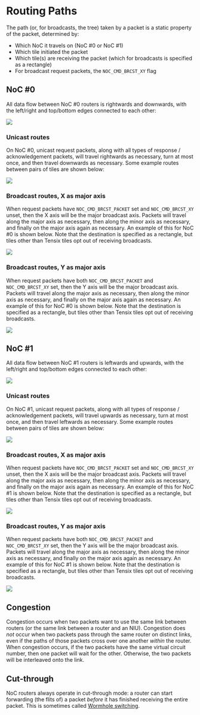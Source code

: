 # Routing Paths

The path (or, for broadcasts, the tree) taken by a packet is a static property of the packet, determined by:
* Which NoC it travels on (NoC #0 or NoC #1)
* Which tile initiated the packet
* Which tile(s) are receiving the packet (which for broadcasts is specified as a rectangle)
* For broadcast request packets, the `NOC_CMD_BRCST_XY` flag

## NoC #0

All data flow between NoC #0 routers is rightwards and downwards, with the left/right and top/bottom edges connected to each other:

![](../../Diagrams/Out/NoC_0.svg)

### Unicast routes

On NoC #0, unicast request packets, along with all types of response / acknowledgement packets, will travel rightwards as necessary, turn at most once, and then travel downwards as necessary. Some example routes between pairs of tiles are shown below:

![](../../Diagrams/Out/NoC_0_Unicast.svg)

### Broadcast routes, X as major axis

When request packets have `NOC_CMD_BRCST_PACKET` set and `NOC_CMD_BRCST_XY` unset, then the X axis will be the major broadcast axis. Packets will travel along the major axis as necessary, then along the minor axis as necessary, and finally on the major axis again as necessary. An example of this for NoC #0 is shown below. Note that the destination is specified as a rectangle, but tiles other than Tensix tiles opt out of receiving broadcasts.

![](../../Diagrams/Out/NoC_0_Broadcast0.svg)

### Broadcast routes, Y as major axis

When request packets have both `NOC_CMD_BRCST_PACKET` and `NOC_CMD_BRCST_XY` set, then the Y axis will be the major broadcast axis. Packets will travel along the major axis as necessary, then along the minor axis as necessary, and finally on the major axis again as necessary. An example of this for NoC #0 is shown below. Note that the destination is specified as a rectangle, but tiles other than Tensix tiles opt out of receiving broadcasts.

![](../../Diagrams/Out/NoC_0_Broadcast1.svg)

## NoC #1

All data flow between NoC #1 routers is leftwards and upwards, with the left/right and top/bottom edges connected to each other:

![](../../Diagrams/Out/NoC_1.svg)

### Unicast routes

On NoC #1, unicast request packets, along with all types of response / acknowledgement packets, will travel upwards as necessary, turn at most once, and then travel leftwards as necessary. Some example routes between pairs of tiles are shown below:

![](../../Diagrams/Out/NoC_1_Unicast.svg)

### Broadcast routes, X as major axis

When request packets have `NOC_CMD_BRCST_PACKET` set and `NOC_CMD_BRCST_XY` unset, then the X axis will be the major broadcast axis. Packets will travel along the major axis as necessary, then along the minor axis as necessary, and finally on the major axis again as necessary. An example of this for NoC #1 is shown below. Note that the destination is specified as a rectangle, but tiles other than Tensix tiles opt out of receiving broadcasts.

![](../../Diagrams/Out/NoC_1_Broadcast0.svg)

### Broadcast routes, Y as major axis

When request packets have both `NOC_CMD_BRCST_PACKET` and `NOC_CMD_BRCST_XY` set, then the Y axis will be the major broadcast axis. Packets will travel along the major axis as necessary, then along the minor axis as necessary, and finally on the major axis again as necessary. An example of this for NoC #1 is shown below. Note that the destination is specified as a rectangle, but tiles other than Tensix tiles opt out of receiving broadcasts.

![](../../Diagrams/Out/NoC_1_Broadcast1.svg)

## Congestion

Congestion occurs when two packets want to use the same link between routers (or the same link between a router and an NIU). Congestion does _not_ occur when two packets pass through the same router on distinct links, even if the paths of those packets cross over one another _within_ the router. When congestion occurs, if the two packets have the same virtual circuit number, then one packet will wait for the other. Otherwise, the two packets will be interleaved onto the link.

## Cut-through

NoC routers always operate in cut-through mode: a router can start forwarding (the flits of) a packet _before_ it has finished receiving the entire packet. This is sometimes called [Wormhole switching](https://en.wikipedia.org/wiki/Wormhole_switching).
